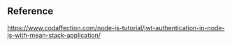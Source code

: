 ## Reference
 
   https://www.codaffection.com/node-js-tutorial/jwt-authentication-in-node-js-with-mean-stack-application/
